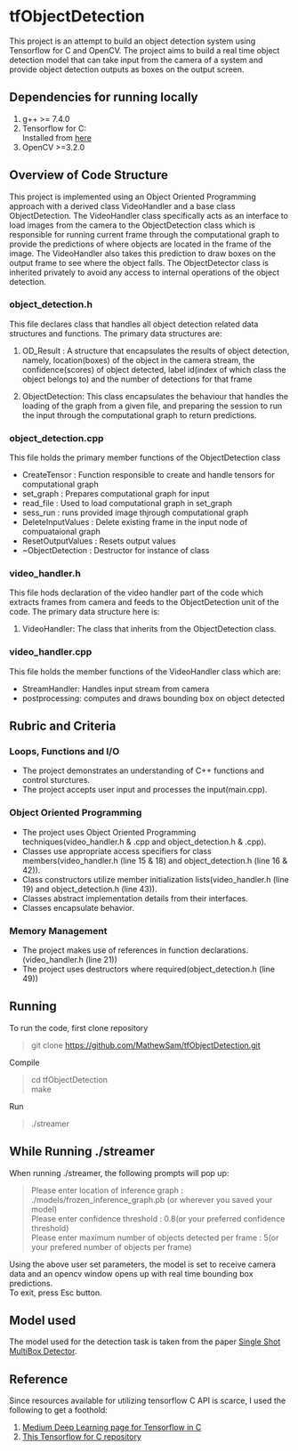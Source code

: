 # tfObjectDetection
This project is an attempt to build an object detection system using Tensorflow for C and OpenCV. The project aims to build a real time object detection model that can take input from the camera of a system and provide object detection outputs as boxes on the output screen.


## Dependencies for running locally
1. g++ >= 7.4.0  
2. Tensorflow for C:   
    Installed from [here](https://www.tensorflow.org/install/lang_c)
3. OpenCV >=3.2.0   


## Overview of Code Structure
This project is implemented using an Object Oriented Programming approach with a derived class VideoHandler and a base class ObjectDetection. The VideoHandler class specifically acts as an interface to load images from the camera to the ObjectDetection class which is responsible for running current frame through the computational graph to provide the predictions of where objects are located in the frame of the image. The VideoHandler also takes this prediction to draw boxes on the output frame to see where the object falls. The ObjectDetector class is inherited privately to avoid any access to internal operations of the object detection.

### object_detection.h
This file declares class that handles all object detection related data structures and functions. The primary data structures are:

1. OD_Result : A structure that encapsulates the results of object detection, namely, location(boxes) of the object in the camera stream, the confidence(scores) of object detected, label id(index of which class the object belongs to) and the number of detections for that frame

2. ObjectDetection: This class encapsulates the behaviour that handles the loading of the graph from a given file, and preparing the session to run the input through the computational graph to return predictions. 

###  object_detection.cpp  

This file holds the primary member functions of the ObjectDetection class  
 - CreateTensor : Function responsible to create and handle tensors for computational graph
 -  set_graph : Prepares computational graph for input
 - read_file : Used to load computational graph in set_graph
 - sess_run : runs provided image thjrough computational graph
 - DeleteInputValues : Delete existing frame in the input node of compuataional graph
 - ResetOutputValues : Resets output values 
 - ~ObjectDetection : Destructor for instance of class

### video_handler.h
This file hods declaration of the video handler part of the code which extracts frames from camera and feeds to the ObjectDetection unit of the code. The primary data structure here is:

1. VideoHandler: The class that inherits from the ObjectDetection class. 

### video_handler.cpp

This file holds the member functions of the VideoHandler class which are:
 - StreamHandler: Handles input stream from camera
 - postprocessing: computes and draws bounding box on object detected

## Rubric and Criteria
### Loops, Functions and I/O
 - The project demonstrates an understanding of C++ functions and control sturctures.
 - The project accepts user input and processes the input(main.cpp).
### Object Oriented Programming
 - The project uses Object Oriented Programming techniques(video_handler.h & .cpp and object_detection.h & .cpp).
 - Classes use appropriate access specifiers for class members(video_handler.h (line 15 & 18) and object_detection.h (line 16 & 42)).
 - Class constructors utilize member initialization lists(video_handler.h (line 19) and object_detection.h (line 43)).
 - Classes abstract implementation details from their interfaces.
 - Classes encapsulate behavior.
### Memory Management
 - The project makes use of references in function declarations.(video_handler.h (line 21))
 - The project uses destructors where required(object_detection.h (line 49))
 
## Running
To run the code, first clone repository
> git clone https://github.com/MathewSam/tfObjectDetection.git  

Compile  
> cd tfObjectDetection  
> make

Run 
>./streamer  

## While Running ./streamer
When running ./streamer, the following prompts will pop up:
>Please enter location of inference graph : ./models/frozen_inference_graph.pb (or wherever you saved your model)   
> Please enter confidence threshold : 0.8(or your preferred confidence threshold)  
> Please enter maximum number of objects detected per frame : 5(or your prefered number of objects per frame)  

Using the above user set parameters, the model is set to receive camera data and an opencv window opens up with real time bounding box predictions.  
To exit, press Esc button.

## Model used
The model used for the detection task is taken from the paper [Single Shot MultiBox Detector](https://arxiv.org/abs/1512.02325). 

## Reference
Since resources available for utilizing tensorflow C API is scarce, I used the following to get a foothold:  
1. [Medium Deep Learning page for Tensorflow in C](https://medium.com/@danishshres/single-shot-detection-using-tensorflow-c-api-edfe5d9942a4)
2. [This Tensorflow for C repository](https://github.com/rky0930/tf_c_api)

